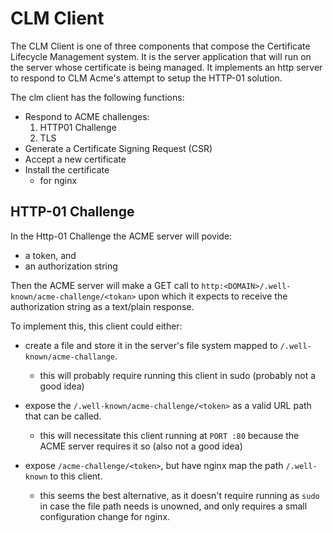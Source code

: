 # CLM Client
The CLM Client is one of three components that compose the Certificate Lifecycle Management system.
It is the server application that will run on the server whose certificate is being managed.
It implements an http server to respond to CLM Acme's attempt to setup the HTTP-01 solution.




The clm client has the following functions:

* Respond to ACME challenges:
  1) HTTP01 Challenge
  2) TLS
* Generate a Certificate Signing Request (CSR)
* Accept a new certificate
* Install the certificate
  * for nginx
  

## HTTP-01 Challenge
In the Http-01 Challenge the ACME server will povide:
* a token, and
* an authorization string

Then the ACME server will make a GET call to
`http:<DOMAIN>/.well-known/acme-challenge/<tokan>` upon which it expects to 
receive the authorization string as a text/plain response.

To implement this, this client could either:
* create a file and store it in the server's file system mapped to `/.well-known/acme-challange`.
  *  this will probably require running this client in sudo (probably not a good idea)
  
* expose the `/.well-known/acme-challenge/<token>` as a valid URL path that can be called.
  * this will necessitate this client running at `PORT :80` because the ACME server requires it so (also not a good idea)

* expose `/acme-challenge/<token>`, but have nginx map the path `/.well-known` to this client.
  * this seems the best alternative, as it doesn't require running as `sudo` in case the file path needs is unowned, and only requires
a small configuration change for nginx.

